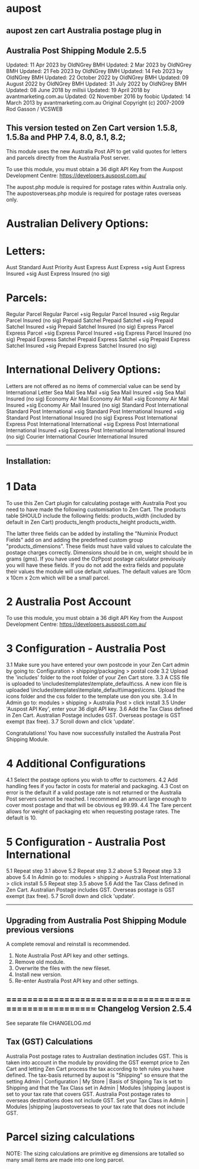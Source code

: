 # aupost
 aupost zen cart Australia postage plug in
----------------------------------
Australia Post Shipping Module 2.5.5
----------------------------------
Updated: 11 Apr 2023 by OldNGrey BMH
Updated: 2 Mar 2023 by OldNGrey BMH
Updated: 21 Feb 2023 by OldNGrey BMH
Updated: 14 Feb 2023 by OldNGrey BMH
Updated: 22 October 2022 by OldNGrey BMH
Updated: 09 August 2022 by OldNGrey BMH
Updated: 31 July 2022 by OldNGrey BMH
Updated: 08 June 2018 by millsii
Updated: 19 April 2018 by avantmarketing.com.au
Updated: 02 November 2016 by foobic
Updated: 14 March 2013 by avantmarketing.com.au
Original Copyright (c) 2007-2009 Rod Gasson / VCSWEB

This version tested on Zen Cart version 1.5.8, 1.5.8a and PHP 7.4, 8.0, 8.1, 8.2; 
----------------------------------

This module uses the new Australia Post API to get valid quotes for letters and parcels directly from the Australia Post server.

To use this module, you must obtain a 36 digit API Key from the Auspost Development Centre:
 https://developers.auspost.com.au/
 
The aupost.php module is required for postage rates within Australia only.
The aupostoverseas.php module is required for postage rates overseas only.

Australian Delivery Options:
============================
Letters:
========
Aust Standard
Aust Priority
Aust Express
Aust Express +sig
Aust Express Insured +sig
Aust Express Insured (no sig)

Parcels:
========
Regular Parcel
Regular Parcel +sig
Regular Parcel Insured +sig
Regular Parcel Insured (no sig)
Prepaid Satchel
Prepaid Satchel +sig
Prepaid Satchel Insured +sig
Prepaid Satchel Insured (no sig)
Express Parcel
Express Parcel +sig
Express Parcel Insured +sig
Express Parcel Insured (no sig)
Prepaid Express Satchel
Prepaid Express Satchel +sig
Prepaid Express Satchel Insured +sig
Prepaid Express Satchel Insured (no sig)

International Delivery Options:
===============================
Letters are not offered as no items of commercial value can be send by International Letter
Sea Mail
Sea Mail +sig
Sea Mail Insured +sig
Sea Mail Insured (no sig)
Economy Air Mail
Economy Air Mail +sig
Economy Air Mail Insured +sig
Economy Air Mail Insured (no sig)
Standard Post International
Standard Post International +sig
Standard Post International Insured +sig
Standard Post International Insured (no sig)
Express Post International
Express Post International International +sig
Express Post International International Insured +sig
Express Post International International Insured (no sig)
Courier International
Courier International Insured

-------------
Installation:
-------------
1 Data
======
To use this Zen Cart plugin for calculating postage with Australia Post you 
need to have made the following customisation to Zen Cart.
The products table SHOULD include the following fields:
 products_width (included by default in Zen Cart)
 products_length
 products_height
 products_width.
 
 The latter three fields can be added by installing the "Numinix Product Fields" 
 add on and adding the predefined custom group "products_dimensions".
 These fields must have valid values to calculate the postage charges correctly. 
 Dimensions should be in cm, weight should be in grams (gms).
 If you have used the OzPpost postage calculator previously you will have these 
 fields. If you do not add the extra fields and populate their values the module will use default values.
 The default values are 10cm x 10cm x 2cm which will be a small parcel.
 
2 Australia Post Account
=======================
To use this module, you must obtain a 36 digit API Key from the Auspost Development Centre:
 https://developers.auspost.com.au/
 
3 Configuration - Australia Post
===============
3.1 Make sure you have entered your own postcode in your Zen Cart admin by going to: Configuration > shipping/packaging > postal code 
3.2 Upload the 'includes' folder to the root folder of your Zen Cart store.
3.3 A CSS file is uploaded to \includes\templates\template_default\css\. A new icon file is uploaded \includes\templates\template_default\images\icons. 
        Upload the icons folder and the css folder to the template use don you site.
3.4 In Admin go to: modules > shipping > Australia Post > click install
3.5 Under 'Auspost API Key', enter your 36 digit API key.
3.6 Add the Tax Class defined in Zen Cart. Australian Postage includes GST. Overseas postage is GST exempt (tax free).
3.7 Scroll down and click 'update'.

Congratulations! You have now successfully installed the Australia Post Shipping Module.

4 Additional Configurations
=========================
4.1 Select the postage options you wish to offer to cuctomers.
4.2 Add handling fees if you factor in costs for material and packaging.
4.3 Cost on error is the default if a valid postage rate is not returned or the Australia Post servers cannot be reached. I recommend an amount 
        large enough to cover most postage and that will be obvious eg 99.99.
4.4 The Tare percent allows for weight of packaging etc when requesting postage rates. The default is 10.

5   Configuration - Australia Post International
================================================
5.1 Repeat step 3.1 above
5.2 Repeat step 3.2 above
5.3 Repeat step 3.3 above
5.4 In Admin go to: modules > shipping > Australia Post International > click install
5.5 Repeat step 3.5 above
5.6 Add the Tax Class defined in Zen Cart. Australian Postage includes GST. Overseas postage is GST exempt (tax free).
5.7 Scroll down and click 'update'.

-------------------------------------------------
Upgrading from Australia Post Shipping Module previous versions
-------------------------------------------------
A complete removal and reinstall is recommended.
1. Note Australia Post API key and other settings.
2. Remove old module.
3. Overwrite the files with the new fileset.
4. Install new version.
5. Re-enter Australia Post API key and other settings.

====================================================
Changelog Version 2.5.4
-------------------------------------------------
See separate file CHANGELOG.md

Tax (GST) Calculations
----------------------
Australia Post postage rates to Australian destination includes GST. This is taken into account in the module by providing the GST exempt 
    price to Zen Cart and letting Zen Cart process the tax according to teh rules you have defined. The tax-basis returned by aupost is "Shipping" 
    so ensure that the setting Admin | Configuration | My Store | Basis of Shipping Tax is set to Shipping and that the Tax Class set in Admin | Modules |shipping |aupost 
    is set to your tax rate that covers GST.
Australia Post postage rates to overseas destinations does not include GST. Set your Tax Class in Admin | Modules |shipping |aupostoverseas
    to your tax rate that does not include GST.

Parcel sizing calculations
==========================
NOTE: The sizing calculations are primitive eg dimensions are totalled so many small items are made into one long parcel.
  

